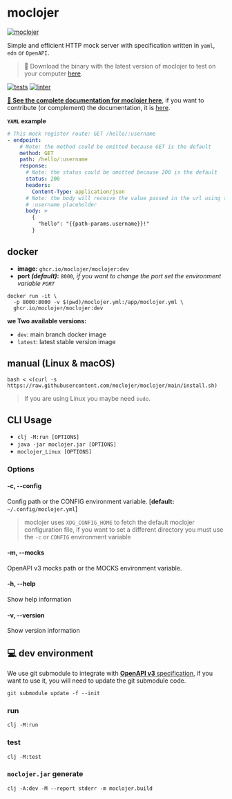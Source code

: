 # moclojer

[![moclojer](https://github.com/moclojer/moclojer/raw/main/docs/assets/logo.png)](https://github.com/moclojer/moclojer)

Simple and efficient HTTP mock server with specification written in `yaml`, `edn` or `OpenAPI`.

> 💾 Download the binary with the latest version of moclojer to test on your computer [here](https://github.com/moclojer/moclojer/releases/latest).

[![tests](https://github.com/moclojer/moclojer/actions/workflows/tests.yml/badge.svg?branch=main)](https://github.com/moclojer/moclojer/actions/workflows/tests.yml) [![linter](https://github.com/moclojer/moclojer/actions/workflows/linter.yml/badge.svg?branch=main)](https://github.com/moclojer/moclojer/actions/workflows/linter.yml)

[**📖 See the complete documentation for moclojer here**](https://docs.moclojer.com/), if you want to contribute (or complement) the documentation, it is [here](https://github.com/avelino/avelino.run/blob/main/content/projects/moclojer.md).

**`YAML` example**

```yaml
# This mock register route: GET /hello/:username
- endpoint:
    # Note: the method could be omitted because GET is the default
    method: GET
    path: /hello/:username
    response:
      # Note: the status could be omitted because 200 is the default
      status: 200
      headers:
        Content-Type: application/json
      # Note: the body will receive the value passed in the url using the
      # :username placeholder
      body: >
        {
          "hello": "{{path-params.username}}!"
        }
```

## docker

* **image:** `ghcr.io/moclojer/moclojer:dev`
* **port _(default)_:** `8000`_, if you want to change the port set the environment variable `PORT`_

```
docker run -it \
  -p 8000:8000 -v $(pwd)/moclojer.yml:/app/moclojer.yml \
  ghcr.io/moclojer/moclojer:dev
```

**we Two available versions:**

* `dev`: main branch docker image
* `latest`: latest stable version image

## manual (Linux & macOS)

```
bash < <(curl -s https://raw.githubusercontent.com/moclojer/moclojer/main/install.sh)
```

> If you are using Linux you maybe need `sudo`.

## CLI Usage

* `clj -M:run [OPTIONS]`
* `java -jar moclojer.jar [OPTIONS]`
* `moclojer_Linux [OPTIONS]`

### Options

#### -c, --config

Config path or the CONFIG environment variable. \[**default:** `~/.config/moclojer.yml`]

> moclojer uses `XDG_CONFIG_HOME` to fetch the default moclojer configuration file, if you want to set a different directory you must use the `-c` or `CONFIG` environment variable

#### -m, --mocks

OpenAPI v3 mocks path or the MOCKS environment variable.

#### -h, --help

Show help information

#### -v, --version

Show version information

## 💻 dev environment

We use git submodule to integrate with [**OpenAPI v3** specification](https://github.com/OAI/OpenAPI-Specification), if you want to use it, you will need to update the git submodule code.

```
git submodule update -f --init
```

### run

```
clj -M:run
```

### test

```
clj -M:test
```

### `moclojer.jar` generate

```
clj -A:dev -M --report stderr -m moclojer.build
```

